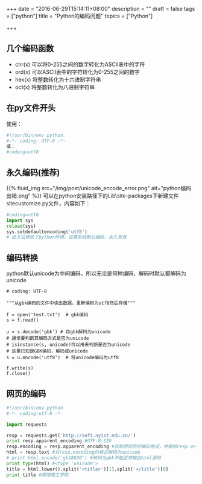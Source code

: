 +++
date = "2016-06-29T15:14:11+08:00"
description = ""
draft = false
tags = ["python"]
title = "Python的编码问题"
topics = ["Python"]

+++

## 几个编码函数
* chr(x)
    可以将0-255之间的数字转化为ASCII表中的字符
* ord(x)
    可以ASCII表中的字符转化为0-255之间的数字
* hex(x)
    将整数转化为十六进制字符串
* oct(x)
    将整数转化为八进制字符串

## 在py文件开头
使用：
```python
#!/usr/bin/env python
#-*- coding: UTF-8 -*-
或：
#coding=utf8
```

## 永久编码(推荐)
{{% fluid_img src="/img/post/unicode_encode_error.png" alt="python编码出错.png" %}}
可以在python安装路径下的Lib\site-packages下新建文件sitecustomize.py文件，内容如下：
```python
#coding=utf8
import sys
reload(sys)
sys.setdefaultencoding('utf8')
# 此方法修改了python环境，设置系统默认编码，永久有效
```

## 编码转换
python默认unicode为中间编码，所以无论是何种编码，解码时默认都解码为unicode
```
# coding: UTF-8

"""从gbk编码的文件中读出数据，重新编码为utf8然后存储"""

f = open('test.txt')  # gbk编码
s = f.read()

u = s.decode('gbk') # 将gbk解码为unicode
# 通常要判断其编码方式是否为unicode
# isinstance(s, unicode)可以用来判断是否为unicode 
# 这里已知是GBK编码，解码成unicode
s = u.encode('utf8')  # 将unicode编码为utf8

f.write(s)
f.close()
```

## 网页的编码
```python
#!/usr/bin/env python
#-*- coding:utf-8 -*-

import requests

resp = requests.get('http://soft.nyist.edu.cn/')
print resp.apparent_encoding #UTF-8-SIG
resp.encoding = resp.apparent_encoding #获取原网页的编码格式，并赋给resp.encoding
html = resp.text #以resp.encoding的格式解码为unicode
# print html.encode('gb18030') #转码为gbk不能正常输出html源码
print type(html) #<type 'unicode'>
title = html.lower().split('<title>')[1].split('</title')[0]
print title #南阳理工学院
```